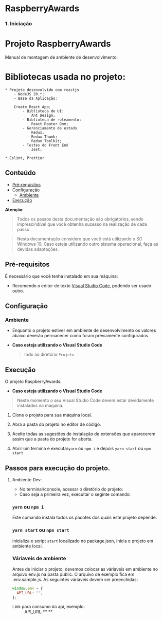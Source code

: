 # RaspberryAwards

### 1. Iniciação

# Projeto RaspberryAwards

Manual de montagem de ambiente de desenvolvimento.

# Bibliotecas usada no projeto:

    * Projeto desenvolvido com reactjs
        - NodeJS 20.*;
        - Base da Aplicação:

        Create React App;
            - Biblioteca de UI:
                Ant Design;
            - Biblioteca de roteamento:
                React Router Dom;
            - Gerenciamento de estado
                Redux;
                Redux Thunk;
                Redux Toolkit;
            - Testes do Front End
                Jest;

    * Eslint, Prettier

## Conteúdo

- [Pré-requisitos](#pré-requisitos)
- [Configuração](#configuração)
  - [Ambiente](#ambiente)
- [Execução](#execução)

**Atenção**

> Todos os passos desta documentação são obrigatórios, sendo imprescindível que você obtenha sucesso na realização de cada passo.

> Nesta documentação considero que você está utilizando o SO Windows 10. Caso esteja utilizando outro sistema operacional, faça as devidas adaptações.

## Pré-requisitos

É necessário que você tenha instalado em sua máquina:

- Recomendo o editor de texto [Visual Studio Code](https://code.visualstudio.com/download), podendo ser usado outro.

## Configuração

### Ambiente

- Enquanto o projeto estiver em ambiente de desenvolvimento os valores abaixo deverão permanecer como foram previamente configurados

- **Caso esteja utilizando o Visual Studio Code**

  > Indo ao diretório `Projeto`

## Execução

O projeto RaspberryAwards.

- **Caso esteja utilizando o Visual Studio Code**

> Neste momento o seu Visual Studio Code devem estar devidamente instalados na máquina.

1. Clone o projeto para sua máquina local.

2. Abra a pasta do projeto no editor de código.

3. Aceite todas as sugestões de instalação de extensões que aparecerem assim que a pasta do projeto for aberta.

4. Abrir um termina e executar`yarn` ou `npm i` e depois `yarn start` ou `npm start`

## Passos para execução do projeto.

1.  Ambiente Dev:

    - No terminal/console, acessar o diretório do projeto:
    - Caso seja a primeira vez, execultar o seginte comando:

    ### `yarn` ou `npm i`

    Este comando instala todos os pacotes dos quais este projeto depende.

    ### `yarn start` ou `npm start`

    inicializa o script `start` localizado no package.json, inicia o projeto
    em ambiente local.

    ### Váriaveis de ambiente

    <dl>
        <dt>Antes de iniciar o projeto, devemos colocar as váriaveis em ambiente no arquivo env.js na pasta public. O arquivo de exemplo fica em .env.sample.js. As seguintes váriaveis devem ser preenchidas:</dt>

    ```js
    window.env = {
      API_URL: "",
    };
    ```

    <dt>Link para consumo da api, exemplo:</dt>
      <dd>API_URL:<em>**  ** </em></dd>
    </dl>
